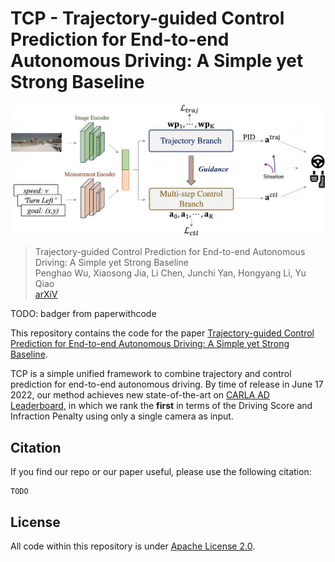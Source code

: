 # TCP - Trajectory-guided Control Prediction for End-to-end Autonomous Driving: A Simple yet Strong Baseline
![teaser](assets/teaser.png)
> Trajectory-guided Control Prediction for End-to-end Autonomous Driving: A Simple yet Strong Baseline  
> Penghao Wu, Xiaosong Jia, Li Chen, Junchi Yan, Hongyang Li, Yu Qiao    
> [arXiV]()

TODO: badger from paperwithcode

This repository contains the code for the paper [Trajectory-guided Control Prediction for End-to-end Autonomous Driving: A Simple yet Strong Baseline]().


TCP is a simple unified framework to combine trajectory and control prediction for end-to-end autonomous driving.  By time of release in June 17 2022, our method achieves new state-of-the-art on [CARLA AD Leaderboard](https://leaderboard.carla.org/leaderboard/), in which we rank the **first** in terms of the Driving Score and Infraction Penalty using only a single camera as input. 

## Citation

If you find our repo or our paper useful, please use the following citation:

```
TODO
```

## License
All code within this repository is under [Apache License 2.0](https://www.apache.org/licenses/LICENSE-2.0).
